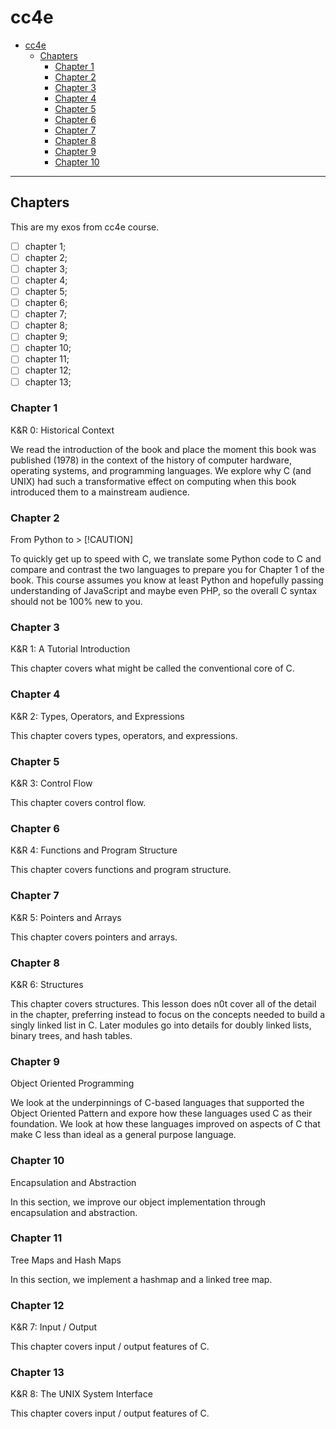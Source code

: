 # cc4e

<!--toc:start-->
- [cc4e](#cc4e)
  - [Chapters](#chapters)
    - [Chapter 1](#chapter-1)
    - [Chapter 2](#chapter-2)
    - [Chapter 3](#chapter-3)
    - [Chapter 4](#chapter-4)
    - [Chapter 5](#chapter-5)
    - [Chapter 6](#chapter-6)
    - [Chapter 7](#chapter-7)
    - [Chapter 8](#chapter-8)
    - [Chapter 9](#chapter-9)
    - [Chapter 10](#chapter-10)
<!--toc:end-->

______________________________________________________________________

## Chapters

This are my exos from cc4e course.

- [ ] chapter 1;
- [ ] chapter 2;
- [ ] chapter 3;
- [ ] chapter 4;
- [ ] chapter 5;
- [ ] chapter 6;
- [ ] chapter 7;
- [ ] chapter 8;
- [ ] chapter 9;
- [ ] chapter 10;
- [ ] chapter 11;
- [ ] chapter 12;
- [ ] chapter 13;

### Chapter 1

K&R 0: Historical Context

We read the introduction of the book and place the moment this book was
published (1978) in the context of the history of computer hardware,
operating systems, and programming languages. We explore why C (and UNIX)
had such a transformative effect on computing when this book introduced
them to a mainstream audience.

### Chapter 2

From Python to > \[!CAUTION\]

To quickly get up to speed with C, we translate some Python code
to C and compare and contrast the two languages to prepare you
for Chapter 1 of the book. This course assumes you know at least Python
and hopefully passing understanding of JavaScript and maybe even PHP,
so the overall C syntax should not be 100% new to you.

### Chapter 3

K&R 1: A Tutorial Introduction

This chapter covers what might be called the conventional core of C.

### Chapter 4

K&R 2: Types, Operators, and Expressions

This chapter covers types, operators, and expressions.

### Chapter 5

K&R 3: Control Flow

This chapter covers control flow.

### Chapter 6

K&R 4: Functions and Program Structure

This chapter covers functions and program structure.

### Chapter 7

K&R 5: Pointers and Arrays

This chapter covers pointers and arrays.

### Chapter 8

K&R 6: Structures

This chapter covers structures. This lesson does n0t cover all of the
detail in the chapter, preferring instead to focus on the concepts needed to
build a singly linked list in C. Later modules go into details for doubly
linked lists, binary trees, and hash tables.

### Chapter 9

Object Oriented Programming

We look at the underpinnings of C-based languages that supported the
Object Oriented Pattern and expore how these languages used C as their
foundation. We look at how these languages improved on aspects of C that
make C less than ideal as a general purpose language.

### Chapter 10

Encapsulation and Abstraction

In this section, we improve our object implementation through encapsulation and abstraction.

### Chapter 11

Tree Maps and Hash Maps

In this section, we implement a hashmap and a linked tree map.

### Chapter 12

K&R 7: Input / Output

This chapter covers input / output features of C.

### Chapter 13

K&R 8: The UNIX System Interface

This chapter covers input / output features of C.
